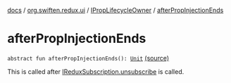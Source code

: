 [docs](../../index.md) / [org.swiften.redux.ui](../index.md) / [IPropLifecycleOwner](index.md) / [afterPropInjectionEnds](./after-prop-injection-ends.md)

# afterPropInjectionEnds

`abstract fun afterPropInjectionEnds(): `[`Unit`](https://kotlinlang.org/api/latest/jvm/stdlib/kotlin/-unit/index.html) [(source)](https://github.com/protoman92/KotlinRedux/tree/master/common/common-ui/src/main/kotlin/org/swiften/redux/ui/Injector.kt#L31)

This is called after [IReduxSubscription.unsubscribe](../../org.swiften.redux.core/-i-redux-subscription/unsubscribe.md) is called.

